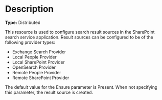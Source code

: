 # Description

**Type:** Distributed

This resource is used to configure search result sources in the SharePoint
search service application. Result sources can be configured to be of the
following provider types:

* Exchange Search Provider
* Local People Provider
* Local SharePoint Provider
* OpenSearch Provider
* Remote People Provider
* Remote SharePoint Provider

The default value for the Ensure parameter is Present. When not specifying this
parameter, the result source is created.
